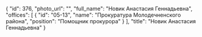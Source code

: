 {
    "id": 376,
    "photo_url": "",
    "full_name": "Новик Анастасия Геннадьевна",
    "offices": [
        {
            "id": "05-13",
            "name": "Прокуратура Молодечненского района",
            "position": "Помощник прокурора"
        }
    ],
    "title": "Новик Анастасия Геннадьевна"
}